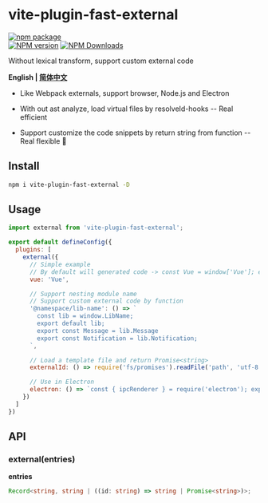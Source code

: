 # vite-plugin-fast-external

[![npm package](https://nodei.co/npm/vite-plugin-fast-external.png?downloads=true&downloadRank=true&stars=true)](https://www.npmjs.com/package/vite-plugin-fast-external)
<br/>
[![NPM version](https://img.shields.io/npm/v/vite-plugin-fast-external.svg?style=flat)](https://npmjs.org/package/vite-plugin-fast-external)
[![NPM Downloads](https://img.shields.io/npm/dm/vite-plugin-fast-external.svg?style=flat)](https://npmjs.org/package/vite-plugin-fast-external)

Without lexical transform, support custom external code

**English | [简体中文](https://github.com/caoxiemeihao/vite-plugins/blob/main/packages/fast-external/README.zh-CN.md)**

- Like Webpack externals, support browser, Node.js and Electron

- With out ast analyze, load virtual files by resolveId-hooks -- Real efficient

- Support customize the code snippets by return string from function -- Real flexible 🎉  

## Install

```bash
npm i vite-plugin-fast-external -D
```

## Usage

```js
import external from 'vite-plugin-fast-external';

export default defineConfig({
  plugins: [
    external({
      // Simple example
      // By default will generated code -> const Vue = window['Vue']; export { Vue as default }
      vue: 'Vue',

      // Support nesting module name
      // Support custom external code by function
      '@namespace/lib-name': () => `
        const lib = window.LibName;
        export default lib;
        export const Message = lib.Message
        export const Notification = lib.Notification;
      `,

      // Load a template file and return Promise<string>
      externalId: () => require('fs/promises').readFile('path', 'utf-8'),

      // Use in Electron
      electron: () => `const { ipcRenderer } = require('electron'); export { ipcRenderer }`,
    })
  ]
})
```

## API

### external(entries)

**entries**

```ts
Record<string, string | ((id: string) => string | Promise<string>)>;
```
